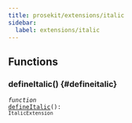 ```yaml
---
title: prosekit/extensions/italic
sidebar:
  label: extensions/italic
---
```


## Functions

### defineItalic() {#defineitalic}

<dl>

<dt>

<code data-typedoc-code><i>function</i> <i></i> <a id="defineitalic" href="#defineitalic">defineItalic</a>(): `ItalicExtension`</code>

</dt>

<dd>

</dd>

</dl>
